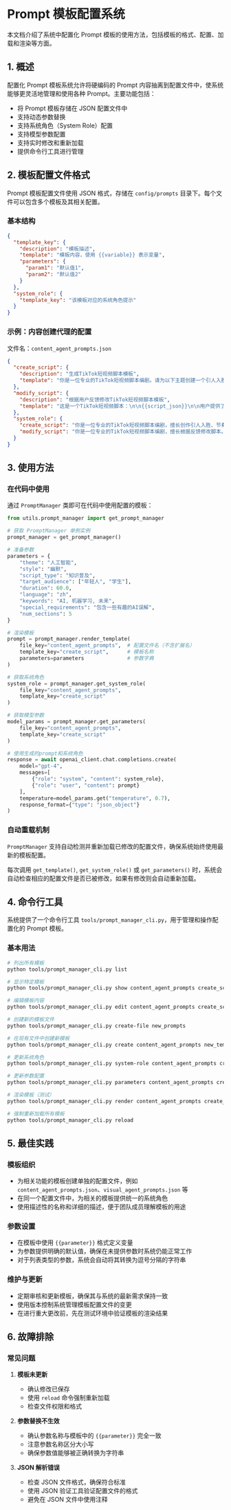 # Prompt 模板配置系统

本文档介绍了系统中配置化 Prompt 模板的使用方法，包括模板的格式、配置、加载和渲染等方面。

## 1. 概述

配置化 Prompt 模板系统允许将硬编码的 Prompt 内容抽离到配置文件中，使系统能够更灵活地管理和使用各种 Prompt。主要功能包括：

- 将 Prompt 模板存储在 JSON 配置文件中
- 支持动态参数替换
- 支持系统角色（System Role）配置
- 支持模型参数配置
- 支持实时修改和重新加载
- 提供命令行工具进行管理

## 2. 模板配置文件格式

Prompt 模板配置文件使用 JSON 格式，存储在 `config/prompts` 目录下。每个文件可以包含多个模板及其相关配置。

### 基本结构

```json
{
  "template_key": {
    "description": "模板描述",
    "template": "模板内容，使用 {{variable}} 表示变量",
    "parameters": {
      "param1": "默认值1",
      "param2": "默认值2"
    }
  },
  "system_role": {
    "template_key": "该模板对应的系统角色提示"
  }
}
```

### 示例：内容创建代理的配置

文件名：`content_agent_prompts.json`

```json
{
  "create_script": {
    "description": "生成TikTok短视频脚本模板",
    "template": "你是一位专业的TikTok短视频脚本编剧。请为以下主题创建一个引人入胜的短视频脚本：\n\n主题：{{theme}}\n风格：{{style}}\n类型：{{script_type}}\n目标受众：{{target_audience}}\n总时长：{{duration}}秒\n语言：{{language}}\n关键词：{{keywords}}\n特殊要求：{{special_requirements}}\n\n请创建一个包含{{num_sections}}个场景的脚本，每个场景应包含：\n1. 场景内容（对白或旁白）\n2. 视觉描述\n3. 音频描述\n4. 场景时长（秒）\n5. 相关标签\n\n请以JSON格式返回，包含标题和场景列表."
  },
  "modify_script": {
    "description": "根据用户反馈修改TikTok短视频脚本模板",
    "template": "这是一个TikTok短视频脚本：\n\n{{script_json}}\n\n用户提供了以下反馈：\n\n{{feedback}}\n\n请根据用户反馈修改脚本，保持JSON格式不变，但更新内容以满足用户需求。"
  },
  "system_role": {
    "create_script": "你是一位专业的TikTok短视频脚本编剧，擅长创作引人入胜、节奏紧凑的短视频内容。",
    "modify_script": "你是一位专业的TikTok短视频脚本编剧，擅长根据反馈修改脚本。"
  }
}
```

## 3. 使用方法

### 在代码中使用

通过 `PromptManager` 类即可在代码中使用配置的模板：

```python
from utils.prompt_manager import get_prompt_manager

# 获取 PromptManager 单例实例
prompt_manager = get_prompt_manager()

# 准备参数
parameters = {
    "theme": "人工智能",
    "style": "幽默",
    "script_type": "知识普及",
    "target_audience": ["年轻人", "学生"],
    "duration": 60.0,
    "language": "zh",
    "keywords": "AI, 机器学习, 未来",
    "special_requirements": "包含一些有趣的AI误解",
    "num_sections": 5
}

# 渲染模板
prompt = prompt_manager.render_template(
    file_key="content_agent_prompts",  # 配置文件名（不含扩展名）
    template_key="create_script",      # 模板名称
    parameters=parameters              # 参数字典
)

# 获取系统角色
system_role = prompt_manager.get_system_role(
    file_key="content_agent_prompts",
    template_key="create_script"
)

# 获取模型参数
model_params = prompt_manager.get_parameters(
    file_key="content_agent_prompts",
    template_key="create_script"
)

# 使用生成的prompt和系统角色
response = await openai_client.chat.completions.create(
    model="gpt-4",
    messages=[
        {"role": "system", "content": system_role},
        {"role": "user", "content": prompt}
    ],
    temperature=model_params.get("temperature", 0.7),
    response_format={"type": "json_object"}
)
```

### 自动重载机制

`PromptManager` 支持自动检测并重新加载已修改的配置文件，确保系统始终使用最新的模板配置。

每次调用 `get_template()`, `get_system_role()` 或 `get_parameters()` 时，系统会自动检查相应的配置文件是否已被修改，如果有修改则会自动重新加载。

## 4. 命令行工具

系统提供了一个命令行工具 `tools/prompt_manager_cli.py`，用于管理和操作配置化的 Prompt 模板。

### 基本用法

```bash
# 列出所有模板
python tools/prompt_manager_cli.py list

# 显示特定模板
python tools/prompt_manager_cli.py show content_agent_prompts create_script

# 编辑模板内容
python tools/prompt_manager_cli.py edit content_agent_prompts create_script

# 创建新的模板文件
python tools/prompt_manager_cli.py create-file new_prompts

# 在现有文件中创建新模板
python tools/prompt_manager_cli.py create content_agent_prompts new_template --description "新模板描述" --system-role "系统角色"

# 更新系统角色
python tools/prompt_manager_cli.py system-role content_agent_prompts create_script

# 更新参数配置
python tools/prompt_manager_cli.py parameters content_agent_prompts create_script

# 渲染模板（测试）
python tools/prompt_manager_cli.py render content_agent_prompts create_script --params theme="AI测试" style="教学" duration=30

# 强制重新加载所有模板
python tools/prompt_manager_cli.py reload
```

## 5. 最佳实践

### 模板组织

- 为相关功能的模板创建单独的配置文件，例如 `content_agent_prompts.json`、`visual_agent_prompts.json` 等
- 在同一个配置文件中，为相关的模板提供统一的系统角色
- 使用描述性的名称和详细的描述，便于团队成员理解模板的用途

### 参数设置

- 在模板中使用 `{{parameter}}` 格式定义变量
- 为参数提供明确的默认值，确保在未提供参数时系统仍能正常工作
- 对于列表类型的参数，系统会自动将其转换为逗号分隔的字符串

### 维护与更新

- 定期审核和更新模板，确保其与系统的最新需求保持一致
- 使用版本控制系统管理模板配置文件的变更
- 在进行重大更改前，先在测试环境中验证模板的渲染结果

## 6. 故障排除

### 常见问题

1. **模板未更新**

   - 确认修改已保存
   - 使用 `reload` 命令强制重新加载
   - 检查文件权限和格式

2. **参数替换不生效**

   - 确认参数名称与模板中的 `{{parameter}}` 完全一致
   - 注意参数名称区分大小写
   - 确保参数值能够被正确转换为字符串

3. **JSON 解析错误**
   - 检查 JSON 文件格式，确保符合标准
   - 使用 JSON 验证工具验证配置文件的格式
   - 避免在 JSON 文件中使用注释
